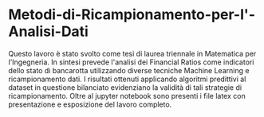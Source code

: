 # Metodi-di-Ricampionamento-per-l'-Analisi-Dati
Questo lavoro è stato svolto come tesi di laurea triennale in Matematica per l'Ingegneria. In sintesi prevede l'analisi dei Financial Ratios come indicatori dello stato di bancarotta utilizzando diverse tecniche Machine Learning e ricampionamento dati.  I risultati ottenuti applicando algoritmi predittivi al dataset in questione bilanciato evidenziano la validità di tali strategie di ricampionamento. Oltre al jupyter notebook sono presenti i file latex con presentazione e esposizione del lavoro completo.

